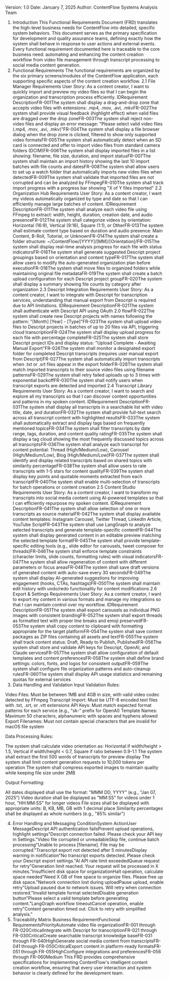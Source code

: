Version: 1.0
Date: January 7, 2025
Author: ContentFlow Systems Analysis Team
1. Introduction
This Functional Requirements Document (FRD) translates the high-level business needs for ContentFlow into detailed, specific system behaviors. This document serves as the primary specification for development and quality assurance teams, defining exactly how the system shall behave in response to user actions and external events.
Every functional requirement documented here is traceable to the core business need: automating and enhancing the content creation workflow from video file management through transcript processing to social media content generation.
2. Functional Requirements
The functional requirements are organized by the six primary screens/modules of the ContentFlow application, each supporting specific aspects of the content creation workflow.
2.1 File Manager Requirements
User Story: As a content creator, I want to quickly import and preview my video files so that I can begin the organization and transcription process efficiently.
IDRequirement DescriptionFR-001The system shall display a drag-and-drop zone that accepts video files with extensions: .mp4, .mov, .avi, .mkvFR-002The system shall provide visual feedback (highlight effect) when valid files are dragged over the drop zoneFR-003The system shall reject non-video files and display an error message: "Please select valid video files (.mp4, .mov, .avi, .mkv)"FR-004The system shall display a file browser dialog when the drop zone is clicked, filtered to show only supported video formatsFR-005The system shall automatically detect when an SD card is connected and offer to import video files from standard camera folders (DCIM)FR-006The system shall display imported files in a list showing: filename, file size, duration, and import statusFR-007The system shall maintain an import history showing the last 10 import batches with file counts and datesFR-008The system shall allow users to set up a watch folder that automatically imports new video files when detectedFR-009The system shall validate that imported files are not corrupted and can be analyzed by FFmpegFR-010The system shall track import progress with a progress bar showing "X of Y files imported"
2.2 Organization Hub Requirements
User Story: As a content creator, I want my videos automatically organized by type and date so that I can efficiently manage large batches of content.
IDRequirement DescriptionFR-011The system shall analyze each video file using FFmpeg to extract: width, height, duration, creation date, and audio presenceFR-012The system shall categorize videos by orientation: Horizontal (16:9), Vertical (9:16), Square (1:1), or OtherFR-013The system shall estimate content type based on duration and audio presence: Main Content, B-Roll, Tutorial, or UnknownFR-014The system shall create a folder structure: ~/ContentFlow/[YYYY]/[MM]/[Orientation]/FR-015The system shall display real-time analysis progress for each file with status indicatorsFR-016The system shall generate suggested Descript project groupings based on orientation and content typeFR-017The system shall allow users to modify the auto-generated organization plan before executionFR-018The system shall move files to organized folders while maintaining original file metadataFR-019The system shall create a batch upload configuration for each Descript project groupFR-020The system shall display a summary showing file counts by category after organization
2.3 Descript Integration Requirements
User Story: As a content creator, I want to integrate with Descript for transcription services, understanding that manual export from Descript is required due to API limitations.
IDRequirement DescriptionFR-021The system shall authenticate with Descript API using OAuth 2.0 flowFR-022The system shall create new Descript projects with names following the pattern: "[Month] [Year] - [Type]"FR-023The system shall upload video files to Descript projects in batches of up to 20 files via API, triggering cloud transcriptionFR-024The system shall display upload progress for each file with percentage completeFR-025The system shall store Descript project IDs and display status: "Upload Complete - Awaiting Manual Export"FR-026The system shall monitor a designated export folder for completed Descript transcripts (requires user manual export from Descript)FR-027The system shall automatically import transcripts when .txt or .srt files appear in the export folderFR-028The system shall match imported transcripts to their source video files using filename patternsFR-029The system shall retry failed uploads up to 3 times with exponential backoffFR-030The system shall notify users when transcript exports are detected and imported
2.4 Transcript Library Requirements
User Story: As a content creator, I want to search and explore all my transcripts so that I can discover content opportunities and patterns in my spoken content.
IDRequirement DescriptionFR-031The system shall display all transcripts in a searchable list with video title, date, and durationFR-032The system shall provide full-text search across all transcript content with highlighted resultsFR-033The system shall automatically extract and display tags based on frequently mentioned topicsFR-034The system shall filter transcripts by date range, tags, duration, and content quality ratingFR-035The system shall display a tag cloud showing the most frequently discussed topics across all transcriptsFR-036The system shall analyze each transcript for content potential: Thread (High/Medium/Low), Carousel (High/Medium/Low), Blog (High/Medium/Low)FR-037The system shall identify and display related transcripts based on shared topics with similarity percentageFR-038The system shall allow users to rate transcripts with 1-5 stars for content qualityFR-039The system shall display key points and quotable moments extracted from each transcriptFR-040The system shall enable multi-selection of transcripts for batch operations or content creation
2.5 Content Studio Requirements
User Story: As a content creator, I want to transform my transcripts into social media content using AI-powered templates so that I can efficiently repurpose my spoken content.
IDRequirement DescriptionFR-041The system shall allow selection of one or more transcripts as source materialFR-042The system shall display available content templates: Instagram Carousel, Twitter Thread, LinkedIn Article, YouTube ScriptFR-043The system shall use LangGraph to analyze selected transcripts and generate template-specific contentFR-044The system shall display generated content in an editable preview matching the selected template formatFR-045The system shall provide template-specific editing tools (e.g., slide editor for carousels, tweet composer for threads)FR-046The system shall enforce template constraints (character limits, slide counts, formatting rules) with visual indicatorsFR-047The system shall allow regeneration of content with different parameters or focus areasFR-048The system shall save draft versions of generated content with auto-save every 30 secondsFR-049The system shall display AI-generated suggestions for improving engagement (hooks, CTAs, hashtags)FR-050The system shall maintain edit history with undo/redo functionality for content modifications
2.6 Export & Settings Requirements
User Story: As a content creator, I want to export my content in various formats and manage my integrations so that I can maintain control over my workflow.
IDRequirement DescriptionFR-051The system shall export carousels as individual PNG images with consistent brandingFR-052The system shall export threads as formatted text with proper line breaks and emoji preservedFR-053The system shall copy content to clipboard with formatting appropriate for the target platformFR-054The system shall save content packages as ZIP files containing all assets and textFR-055The system shall track content status: Draft, Ready to Publish, PublishedFR-056The system shall store and validate API keys for Descript, OpenAI, and Claude servicesFR-057The system shall allow configuration of default templates and content preferencesFR-058The system shall define brand settings: colors, fonts, and logos for consistent outputFR-059The system shall configure file organization patterns and auto-cleanup rulesFR-060The system shall display API usage statistics and remaining quotas for external services
3. Data Handling and Validation
Input Validation Rules:

Video Files: Must be between 1MB and 4GB in size, with valid video codec detected by FFmpeg
Transcript Import: Must be UTF-8 encoded text files with .txt, .srt, or .vtt extensions
API Keys: Must match expected format patterns for each service (e.g., "sk-" prefix for OpenAI)
Template Names: Maximum 50 characters, alphanumeric with spaces and hyphens allowed
Export Filenames: Must not contain special characters that are invalid for macOS file system

Data Processing Rules:

The system shall calculate video orientation as: Horizontal if width/height > 1.5, Vertical if width/height < 0.7, Square if ratio between 0.9-1.1
The system shall extract the first 500 words of transcripts for preview display
The system shall limit content generation requests to 10,000 tokens per operation
The system shall compress exported images to maintain quality while keeping file size under 2MB

Output Formatting:

All dates displayed shall use the format: "MMM DD, YYYY" (e.g., "Jan 07, 2025")
Video duration shall be displayed as "MM:SS" for videos under 1 hour, "HH:MM:SS" for longer videos
File sizes shall be displayed with appropriate units: B, KB, MB, GB with 1 decimal place
Similarity percentages shall be displayed as whole numbers (e.g., "85% similar")

4. Error Handling and Messaging
ConditionSystem ActionUser MessageDescript API authentication failsPrevent upload operations, highlight settings"Descript connection failed. Please check your API key in Settings."Video file corrupted or unreadableSkip file, continue batch processing"Unable to process [filename]. File may be corrupted."Transcript export not detected after 5 minutesDisplay warning in notification"No transcript exports detected. Please check your Descript export settings."AI API rate limit exceededQueue request for retry"Generation limit reached. Your request will be processed in X minutes."Insufficient disk space for organizationHalt operation, calculate space needed"Need X GB of free space to organize files. Please free up disk space."Network connection lost during uploadPause upload, enable retry"Upload paused due to network issues. Will retry when connection restored."Invalid template format selectedDisable generation button"Please select a valid template before generating content."LangGraph workflow timeoutCancel operation, enable retry"Content generation timed out. Click to retry with simplified analysis."
5. Traceability Matrix
Business RequirementFunctional RequirementsPriorityAutomate video file organizationFR-001 through FR-020CriticalIntegrate with Descript for transcriptionFR-021 through FR-030CriticalCreate searchable transcript knowledge baseFR-031 through FR-040HighGenerate social media content from transcriptsFR-041 through FR-050CriticalExport content in platform-ready formatsFR-051 through FR-055HighConfigure integrations and preferencesFR-056 through FR-060Medium
This FRD provides comprehensive specifications for implementing ContentFlow's intelligent content creation workflow, ensuring that every user interaction and system behavior is clearly defined for the development team.